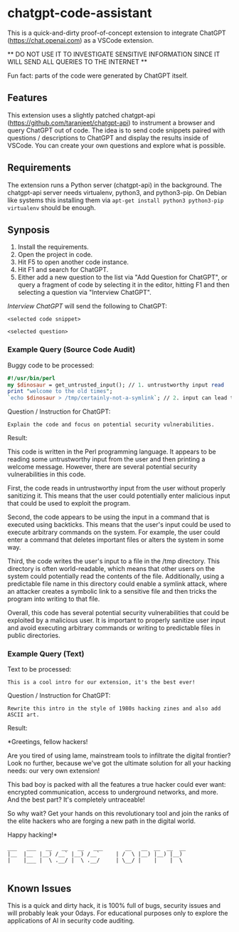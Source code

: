 # chatgpt-code-assistant 

This is a quick-and-dirty proof-of-concept extension to integrate ChatGPT (https://chat.openai.com)
as a VSCode extension.

** DO NOT USE IT TO INVESTIGATE SENSITIVE INFORMATION SINCE IT WILL SEND ALL QUERIES TO THE INTERNET **

Fun fact: parts of the code were generated by ChatGPT itself.

## Features

This extension uses a slightly patched chatgpt-api (https://github.com/taranjeet/chatgpt-api)
to instrument a browser and query ChatGPT out of code. The idea is to send code snippets
paired with questions / descriptions to ChatGPT and display the results inside of VSCode.
You can create your own questions and explore what is possible.

## Requirements

The extension runs a Python server (chatgpt-api) in the background.
The chatgpt-api server needs virtualenv, python3, and python3-pip. On Debian like systems
this installing them via `apt-get install python3 python3-pip virtualenv` should be enough.

## Synposis

1. Install the requirements.
2. Open the project in code.
3. Hit F5 to open another code instance.
4. Hit F1 and search for ChatGPT.
5. Either add a new question to the list via "Add Question for ChatGPT", or query a fragment of code by
selecting it in the editor, hitting F1 and then selecting a question via "Interview ChatGPT".

*Interview ChatGPT* will send the following to ChatGPT:

~~~
<selected code snippet>

<selected question>
~~~

### Example Query (Source Code Audit)

Buggy code to be processed:

~~~.pl
#!/usr/bin/perl
my $dinosaur = get_untrusted_input(); // 1. untrustworthy input read
print "welcome to the old times";
`echo $dinosaur > /tmp/certainly-not-a-symlink`; // 2. input can lead to command injection // 3. a predictable temp file is written to in the public /tmp directory, this could enable a symlink attack
~~~

Question / Instruction for ChatGPT:

~~~
Explain the code and focus on potential security vulnerabilities.
~~~

Result:

This code is written in the Perl programming language. It appears to be reading some untrustworthy input from the user and then printing a welcome message. However, there are several potential security vulnerabilities in this code.

First, the code reads in untrustworthy input from the user without properly sanitizing it. This means that the user could potentially enter malicious input that could be used to exploit the program.

Second, the code appears to be using the input in a command that is executed using backticks. This means that the user's input could be used to execute arbitrary commands on the system. For example, the user could enter a command that deletes important files or alters the system in some way.

Third, the code writes the user's input to a file in the /tmp directory. This directory is often world-readable, which means that other users on the system could potentially read the contents of the file. Additionally, using a predictable file name in this directory could enable a symlink attack, where an attacker creates a symbolic link to a sensitive file and then tricks the program into writing to that file.

Overall, this code has several potential security vulnerabilities that could be exploited by a malicious user. It is important to properly sanitize user input and avoid executing arbitrary commands or writing to predictable files in public directories.

### Example Query (Text)

Text to be processed:
~~~
This is a cool intro for our extension, it's the best ever!
~~~

Question / Instruction for ChatGPT:

~~~
Rewrite this intro in the style of 1980s hacking zines and also add ASCII art.
~~~

Result:

*Greetings, fellow hackers!

Are you tired of using lame, mainstream tools to infiltrate the digital frontier? Look no further, because we've got the ultimate solution for all your hacking needs: our very own extension!

This bad boy is packed with all the features a true hacker could ever want: encrypted communication, access to underground networks, and more. And the best part? It's completely untraceable!

So why wait? Get your hands on this revolutionary tool and join the ranks of the elite hackers who are forging a new path in the digital world.

Happy hacking!*

~~~
___   ___   __   __   __   ___       __   __  __  __  __  
|__  |__  |__) /__` |__) /__`     | /  \ |__) |__) |__) 
|    |___ |  \ .__/ |  \ .__/     | \__/ |    |    |  \ 
                                                         
~~~

## Known Issues

This is a quick and dirty hack, it is 100% full of bugs, security
issues and will probably leak your 0days. For educational
purposes only to explore the applications of AI
in security code auditing.
